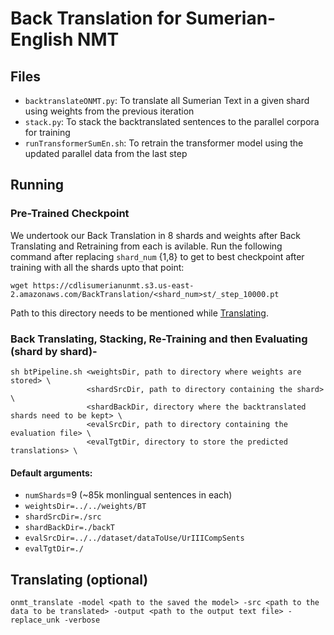# Back Translation for Sumerian-English NMT

## Files
- ```backtranslateONMT.py```: To translate all Sumerian Text in a given shard using weights from the previous iteration
- ```stack.py```: To stack the backtranslated sentences to the parallel corpora for training
- ```runTransformerSumEn.sh```: To retrain the transformer model using the updated parallel data from the last step

## Running

### Pre-Trained Checkpoint

We undertook our Back Translation in 8 shards and weights after Back Translating and Retraining from each is avilable. Run the following command after replacing ```shard_num``` {1,8} to get to best checkpoint after training with all the shards upto that point:

```
wget https://cdlisumerianunmt.s3.us-east-2.amazonaws.com/BackTranslation/<shard_num>st/_step_10000.pt
```

Path to this directory needs to be mentioned while [Translating](https://github.com/cdli-gh/Unsupervised-NMT-for-Sumerian-English/blob/master/translation/backtransformer-onmt/README.md#translating-optional).

### Back Translating, Stacking, Re-Training and then Evaluating (shard by shard)-

```
sh btPipeline.sh <weightsDir, path to directory where weights are stored> \
                 <shardSrcDir, path to directory containing the shard> \
                 <shardBackDir, directory where the backtranslated shards need to be kept> \
                 <evalSrcDir, path to directory containing the evaluation file> \
                 <evalTgtDir, directory to store the predicted translations> \
``` 

#### Default arguments:

- ```numShards```=9 (~85k monlingual sentences in each)
- ```weightsDir=../../weights/BT```
- ```shardSrcDir=./src```
- ```shardBackDir=./backT```
- ```evalSrcDir=../../dataset/dataToUse/UrIIICompSents```
- ```evalTgtDir=./```

## Translating (optional)

```
onmt_translate -model <path to the saved the model> -src <path to the data to be translated> -output <path to the output text file> -replace_unk -verbose
```
